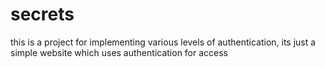 # secrets
this is a project for implementing various levels of authentication, its just a simple website which uses authentication for access
